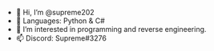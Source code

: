 - 👋 Hi, I’m @supreme202
- 👏 Languages: Python & C#
- 👀 I’m interested in programming and reverse engineering.
- 📫 Discord: Supreme#3276
